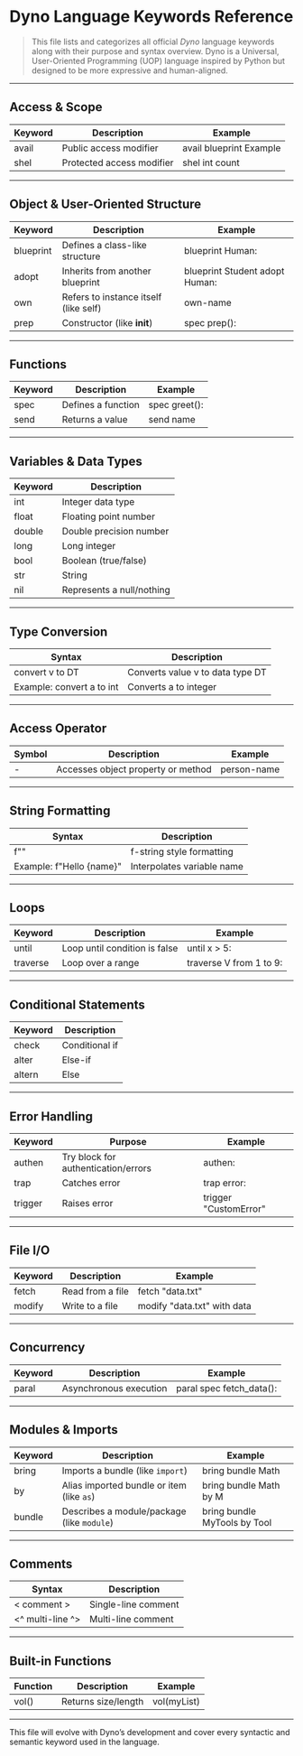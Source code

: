# Dyno Language Keywords Reference

> This file lists and categorizes all official *Dyno* language keywords along with their purpose and syntax overview. Dyno is a Universal, User-Oriented Programming (UOP) language inspired by Python but designed to be more expressive and human-aligned.

---

## Access & Scope

| Keyword  | Description                           | Example                         |
|----------|---------------------------------------|---------------------------------|
| avail    | Public access modifier                | avail blueprint Example         |
| shel     | Protected access modifier             | shel int count                  |

---

## Object & User-Oriented Structure

| Keyword     | Description                           | Example                                 |
|-------------|---------------------------------------|-----------------------------------------|
| blueprint   | Defines a class-like structure        | blueprint Human:                        |
| adopt       | Inherits from another blueprint       | blueprint Student adopt Human:          |
| own         | Refers to instance itself (like self) | own-name                                |
| prep        | Constructor (like __init__)           | spec prep():                            |

---

## Functions

| Keyword | Description                | Example             |
|---------|----------------------------|---------------------|
| spec    | Defines a function         | spec greet():       |
| send    | Returns a value            | send name           |

---

## Variables & Data Types

| Keyword  | Description                 |
|----------|-----------------------------|
| int      | Integer data type           |
| float    | Floating point number       |
| double   | Double precision number     |
| long     | Long integer                |
| bool     | Boolean (true/false)        |
| str      | String                      |
| nil      | Represents a null/nothing   |

---

## Type Conversion

| Syntax                   | Description                      |
|--------------------------|----------------------------------|
| convert v to DT          | Converts value v to data type DT |
| Example: convert a to int| Converts a to integer            |

---

## Access Operator

| Symbol | Description                        | Example             |
|--------|------------------------------------|---------------------|
| -      | Accesses object property or method | person-name         |

---

## String Formatting

| Syntax                   | Description                        |
|--------------------------|------------------------------------|
| f""                      | f-string style formatting          |
| Example: f"Hello {name}" | Interpolates variable name         |

---

## Loops

| Keyword   | Description                       | Example                   |
|-----------|-----------------------------------|---------------------------|
| until     | Loop until condition is false     | until x > 5:              |
| traverse  | Loop over a range                 | traverse V from 1 to 9:   |

---

## Conditional Statements

| Keyword  | Description         |
|----------|---------------------|
| check    | Conditional if      |
| alter    | Else-if             |
| altern   | Else                |

---

## Error Handling

| Keyword   | Purpose                          | Example                    |
|-----------|----------------------------------|----------------------------|
| authen    | Try block for authentication/errors | authen:                |
| trap      | Catches error                    | trap error:               |
| trigger   | Raises error                     | trigger "CustomError"     |

---

## File I/O

| Keyword  | Description               | Example                        |
|----------|---------------------------|--------------------------------|
| fetch    | Read from a file          | fetch "data.txt"              |
| modify   | Write to a file           | modify "data.txt" with data   |

---

## Concurrency

| Keyword  | Description                  | Example                          |
|----------|------------------------------|----------------------------------|
| paral    | Asynchronous execution       | paral spec fetch_data():         |

---

## Modules & Imports

| Keyword | Description                                | Example                        |
|---------|--------------------------------------------|--------------------------------|
| bring   | Imports a bundle (like `import`)           | bring bundle Math              |
| by      | Alias imported bundle or item (like `as`)  | bring bundle Math by M         |
| bundle  | Describes a module/package (like `module`) | bring bundle MyTools by Tool   |

---

## Comments

| Syntax                  | Description           |
|-------------------------|-----------------------|
| < comment >             | Single-line comment   |
| <^ multi-line ^>        | Multi-line comment    |

---

## Built-in Functions

| Function     | Description                | Example              |
|--------------|----------------------------|----------------------|
| vol()        | Returns size/length        | vol(myList)          |

---

This file will evolve with Dyno’s development and cover every syntactic and semantic keyword used in the language.
